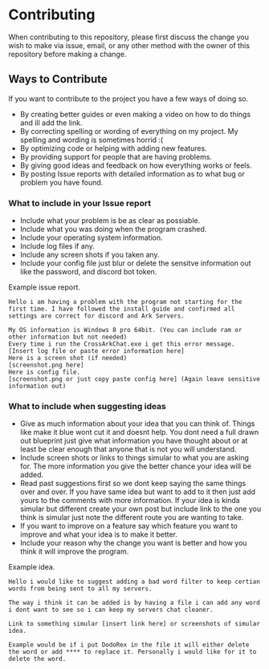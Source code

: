 # Contributing

When contributing to this repository, please first discuss the change you wish to make via issue, email, or any other method with the owner of this repository before making a change.

## Ways to Contribute

If you want to contribute to the project you have a few ways of doing so.

* By creating better guides or even making a video on how to do things and ill add the link.
* By correcting spelling or wording of everything on my project. My spelling and wording is sometimes horrid :(
* By optimizing code or helping with adding new features.
* By providing support for people that are having problems.
* By giving good ideas and feedback on how everything works or feels.
* By posting Issue reports with detailed information as to what bug or problem you have found.

### What to include in your Issue report

* Include what your problem is be as clear as possiable.
* Include what you was doing when the program crashed.
* Include your operating system information.
* Include log files if any.
* Include any screen shots if you taken any.
* Include your config file just blur or delete the sensitve information out like the password, and discord bot token.

Example issue report.
```
Hello i am having a problem with the program not starting for the first time. I have followed the install guide and confirmed all settings are correct for discord and Ark Servers.

My OS information is Windows 8 pro 64bit. (You can include ram or other information but not needed)
Every time i run the CrossArkChat.exe i get this error message. 
[Insert log file or paste error information here]
Here is a screen shot (if needed)
[screenshot.png here]
Here is config file.
[screenshot.png or just copy paste config here] (Again leave sensitive information out)
```

### What to include when suggesting ideas

* Give as much information about your idea that you can think of. Things like make it blue wont cut it and doesnt help. You dont need a full drawn out blueprint just give what information you have thought about or at least be clear enough that anyone that is not you will understand.
* Include screen shots or links to things simular to what you are asking for. The more information you give the better chance your idea will be added.
* Read past suggestions first so we dont keep saying the same things over and over. If you have same idea but want to add to it then just add yours to the comments with more information. If your idea is kinda simular but different create your own post but include link to the one you think is simular just note the different route you are wanting to take.
* If you want to improve on a feature say which feature you want to improve and what your idea is to make it better.
* Include your reason why the change you want is better and how you think it will improve the program.

Example idea.
```
Hello i would like to suggest adding a bad word filter to keep certian words from being sent to all my servers.

The way i think it can be added is by having a file i can add any word i dont want to see so i can keep my servers chat cleaner.

Link to something simular [insert link here] or screenshots of simular idea.

Example would be if i put DodoRex in the file it will either delete the word or add **** to replace it. Personally i would like for it to delete the word.
```

